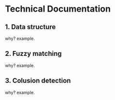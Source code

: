 # Technical Documentation

## 1. Data structure 
why? example.

## 2. Fuzzy matching 
why? example.

## 3. Colusion detection 
why? example.